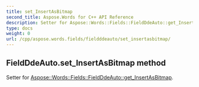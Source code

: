 ```yaml
---
title: set_InsertAsBitmap
second_title: Aspose.Words for C++ API Reference
description: Setter for Aspose::Words::Fields::FieldDdeAuto::get_InsertAsBitmap. 
type: docs
weight: 0
url: /cpp/aspose.words.fields/fieldddeauto/set_insertasbitmap/
---
```

## FieldDdeAuto.set_InsertAsBitmap method


Setter for [Aspose::Words::Fields::FieldDdeAuto::get_InsertAsBitmap](./get_insertasbitmap/).

